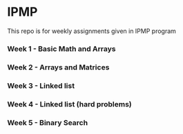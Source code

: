 # IPMP
This repo is for weekly assignments given in IPMP program

### Week 1 - Basic Math and Arrays
### Week 2 - Arrays and Matrices
### Week 3 - Linked list
### Week 4 - Linked list (hard problems)
### Week 5 - Binary Search
